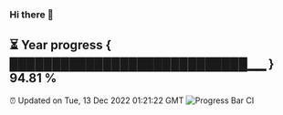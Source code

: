 ### Hi there 👋
⏳ Year progress { ████████████████████████████▁▁ } 94.81 %
---
⏰ Updated on Tue, 13 Dec 2022 01:21:22 GMT
![Progress Bar CI](https://github.com/liununu/liununu/workflows/Progress%20Bar%20CI/badge.svg)
